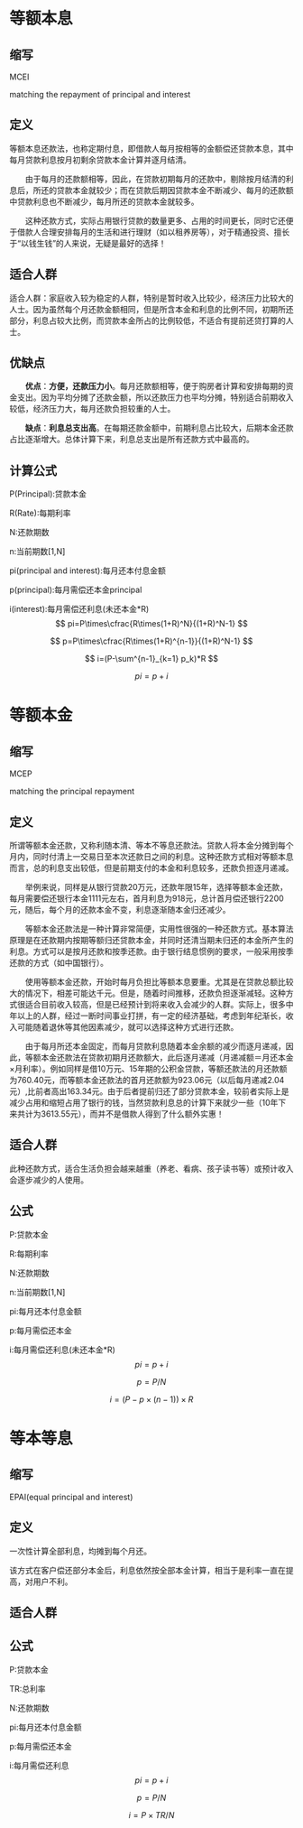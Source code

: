 # 等额本息

## 缩写

MCEI

matching the repayment of principal and interest

## 定义

​	等额本息还款法，也称定期付息，即借款人每月按相等的金额偿还贷款本息，其中每月贷款利息按月初剩余贷款本金计算并逐月结清。

　　由于每月的还款额相等，因此，在贷款初期每月的还款中，剔除按月结清的利息后，所还的贷款本金就较少；而在贷款后期因贷款本金不断减少、每月的还款额中贷款利息也不断减少，每月所还的贷款本金就较多。

　　这种还款方式，实际占用银行贷款的数量更多、占用的时间更长，同时它还便于借款人合理安排每月的生活和进行理财（如以租养房等），对于精通投资、擅长于“以钱生钱”的人来说，无疑是最好的选择！

## 适合人群

​	适合人群：家庭收入较为稳定的人群，特别是暂时收入比较少，经济压力比较大的人士。因为虽然每个月还款金额相同，但是所含本金和利息的比例不同，初期所还部分，利息占较大比例，而贷款本金所占的比例较低，不适合有提前还贷打算的人士。 

## 优缺点

　　**优点**：**方便，还款压力小**。每月还款额相等，便于购房者计算和安排每期的资金支出。因为平均分摊了还款金额，所以还款压力也平均分摊，特别适合前期收入较低，经济压力大，每月还款负担较重的人士。

　　**缺点**：**利息总支出高**。在每期还款金额中，前期利息占比较大，后期本金还款占比逐渐增大。总体计算下来，利息总支出是所有还款方式中最高的。

## 计算公式	

P(Principal):贷款本金

R(Rate):每期利率

N:还款期数

n:当前期数[1,N]

pi(principal and interest):每月还本付息金额

p(principal):每月需偿还本金principal

i(interest):每月需偿还利息(未还本金*R)
$$
pi=P\times\cfrac{R\times(1+R)^N}{(1+R)^N-1}
$$

$$
p=P\times\cfrac{R\times(1+R)^{n-1}}{(1+R)^N-1}
$$

$$
i=(P-\sum^{n-1}_{k=1} p_k)*R
$$

$$
pi=p+i
$$



# 等额本金

## 缩写

MCEP

matching the principal repayment

## 定义

​	所谓等额本金还款，又称利随本清、等本不等息还款法。贷款人将本金分摊到每个月内，同时付清上一交易日至本次还款日之间的利息。这种还款方式相对等额本息而言，总的利息支出较低，但是前期支付的本金和利息较多，还款负担逐月递减。

　　举例来说，同样是从银行贷款20万元，还款年限15年，选择等额本金还款，每月需要偿还银行本金1111元左右，首月利息为918元，总计首月偿还银行2200元，随后，每个月的还款本金不变，利息逐渐随本金归还减少。

　　等额本金还款法是一种计算非常简便，实用性很强的一种还款方式。基本算法原理是在还款期内按期等额归还贷款本金，并同时还清当期未归还的本金所产生的利息。方式可以是按月还款和按季还款。由于银行结息惯例的要求，一般采用按季还款的方式（如中国银行）。

　　使用等额本金还款，开始时每月负担比等额本息要重。尤其是在贷款总额比较大的情况下，相差可能达千元。但是，随着时间推移，还款负担逐渐减轻。这种方式很适合目前收入较高，但是已经预计到将来收入会减少的人群。实际上，很多中年以上的人群，经过一断时间事业打拼，有一定的经济基础，考虑到年纪渐长，收入可能随着退休等其他因素减少，就可以选择这种方式进行还款。

　　由于每月所还本金固定，而每月贷款利息随着本金余额的减少而逐月递减，因此，等额本金还款法在贷款初期月还款额大，此后逐月递减（月递减额＝月还本金×月利率）。例如同样是借10万元、15年期的公积金贷款，等额还款法的月还款额为760.40元，而等额本金还款法的首月还款额为923.06元（以后每月递减2.04元）,比前者高出163.34元。由于后者提前归还了部分贷款本金，较前者实际上是减少占用和缩短占用了银行的钱，当然贷款利息总的计算下来就少一些（10年下来共计为3613.55元），而并不是借款人得到了什么额外实惠！

## 适合人群

此种还款方式，适合生活负担会越来越重（养老、看病、孩子读书等）或预计收入会逐步减少的人使用。 

## 公式

P:贷款本金

R:每期利率

N:还款期数

n:当前期数[1,N]

pi:每月还本付息金额

p:每月需偿还本金

i:每月需偿还利息(未还本金*R)
$$
pi=p+i
$$

$$
p=P/N
$$

$$
i=(P-p\times (n-1))\times R
$$



# 等本等息

## 缩写

EPAI(equal principal and interest)

## 定义

一次性计算全部利息，均摊到每个月还。

该方式在客户偿还部分本金后，利息依然按全部本金计算，相当于是利率一直在提高，对用户不利。

## 适合人群

## 公式

P:贷款本金

TR:总利率

N:还款期数

pi:每月还本付息金额

p:每月需偿还本金

i:每月需偿还利息
$$
pi=p+i
$$

$$
p=P/N
$$

$$
i=P\times TR/N
$$

